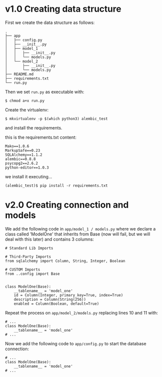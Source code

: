 v1.0 Creating data structure
===

First we create the data structure as follows:

~~~
.
├── app
│   ├── config.py
│   ├── __init__.py
│   ├── model_1
│   │   ├── __init__.py
│   │   └── models.py
│   └── model_2
│       ├── __init__.py
│       └── models.py
├── README.md
├── requirements.txt
└── run.py
~~~

Then we set `run.py` as executable with:

~~~
$ chmod a+x run.py
~~~

Create the virtualenv:

~~~
$ mkvirtualenv -p $(which python3) alembic_test
~~~

and install the requirements.

this is the requirements.txt content:

~~~
Mako==1.0.6
MarkupSafe==0.23
SQLAlchemy==1.1.2
alembic==0.8.8
psycopg2==2.6.2
python-editor==1.0.3
~~~

we install it executing...

~~~
(alembic_test)$ pip install -r requirements.txt
~~~

v2.0 Creating connection and models
===================================

We add the following code in `app/model_1 / models.py` where we declare a class called 'ModelOne' that inherits from Base (now will fail, but we will deal with this later) and contains 3 columns:

~~~
# Standard Lib Imports

# Third-Party Imports
from sqlalchemy import Column, String, Integer, Boolean

# CUSTOM Imports
from ..config import Base


class ModelOne(Base):
    __tablename__ = 'model_one'
    id = Column(Integer, primary_key=True, index=True)
    description = Column(String(256))
    enabled = Column(Boolean, default=True)
~~~

Repeat the process on `app/model_2/models.py` replacing lines 10 and 11 with:

~~~
# ...
class ModelOne(Base):
    __tablename__ = 'model_one'
# ...
~~~


Now we add the following code to `app/config.py` to start the database connection:

~~~
# ...
class ModelOne(Base):
    __tablename__ = 'model_one'
# ...
~~~